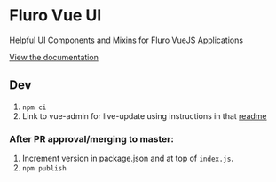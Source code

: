 # Fluro Vue UI
Helpful UI Components and Mixins for Fluro VueJS Applications

[View the documentation](https://fluro-developers.github.io/fluro-vue/)

## Dev
1. `npm ci`
1. Link to vue-admin for live-update using instructions in that [readme](https://subsplash.io/fluro/vue-admin/-/blob/main/README.md)

### After PR approval/merging to master:
1. Increment version in package.json and at top of `index.js`.
1. `npm publish`
